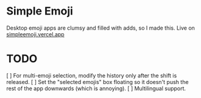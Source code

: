 # Simple Emoji
Desktop emoji apps are clumsy and filled with adds, so I made this. Live on [simpleemoji.vercel.app](https://simpleemoji.vercel.app)

# TODO
[ ] For multi-emoji selection, modify the history only after the shift is released.
[ ] Set the "selected emojis" box floating so it doesn't push the rest of the app downwards (which is annoying).
[ ] Multilingual support.
